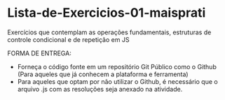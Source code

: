 # Lista-de-Exercicios-01-maisprati
Exercícios que contemplam as operações fundamentais, estruturas de controle condicional e de repetição em JS

FORMA DE ENTREGA:

- Forneça o código fonte em um repositório Git Público como o Github (Para aqueles que já conhecem a plataforma e ferramenta)
- Para aqueles que optam por não utilizar o Github, é necessário que o arquivo .js com as resoluções seja anexado na atividade.